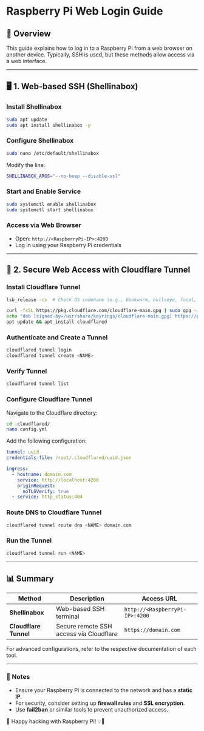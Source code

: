 # Raspberry Pi Web Login Guide

## 📖 Overview
This guide explains how to log in to a Raspberry Pi from a web browser on another device. Typically, SSH is used, but these methods allow access via a web interface.

---

## 🖥️ 1. Web-based SSH (Shellinabox)
### Install Shellinabox
```sh
sudo apt update
sudo apt install shellinabox -y
```
### Configure Shellinabox
```sh
sudo nano /etc/default/shellinabox
```
Modify the line:
```sh
SHELLINABOX_ARGS="--no-beep --disable-ssl"
```
### Start and Enable Service
```sh
sudo systemctl enable shellinabox
sudo systemctl start shellinabox
```
### Access via Web Browser
- Open: `http://<RaspberryPi-IP>:4200`
- Log in using your Raspberry Pi credentials

---

## 🔐 2. Secure Web Access with Cloudflare Tunnel
### Install Cloudflare Tunnel
```sh
lsb_release -cs  # Check OS codename (e.g., bookworm, bullseye, focal, jammy)
```
```sh
curl -fsSL https://pkg.cloudflare.com/cloudflare-main.gpg | sudo gpg --dearmor -o /usr/share/keyrings/cloudflare-main.gpg
echo "deb [signed-by=/usr/share/keyrings/cloudflare-main.gpg] https://pkg.cloudflare.com/cloudflared bookworm main" | tee /etc/apt/sources.list.d/cloudflared.list
apt update && apt install cloudflared
```
### Authenticate and Create a Tunnel
```sh
cloudflared tunnel login
cloudflared tunnel create <NAME>
```
### Verify Tunnel
```sh
cloudflared tunnel list
```
### Configure Cloudflare Tunnel
Navigate to the Cloudflare directory:
```sh
cd .cloudflared/
nano config.yml
```
Add the following configuration:
```yaml
tunnel: uuid
credentials-file: /root/.cloudflared/uuid.json

ingress:
  - hostname: domain.com
    service: http://localhost:4200
    originRequest:
      noTLSVerify: true
  - service: http_status:404
```
### Route DNS to Cloudflare Tunnel
```sh
cloudflared tunnel route dns <NAME> domain.com
```
### Run the Tunnel
```sh
cloudflared tunnel run <NAME>
```

---

## 📊 Summary
| Method | Description | Access URL |
|--------|-------------|-------------|
| **Shellinabox** | Web-based SSH terminal | `http://<RaspberryPi-IP>:4200` |
| **Cloudflare Tunnel** | Secure remote SSH access via Cloudflare | `https://domain.com` |

For advanced configurations, refer to the respective documentation of each tool.

---

### 📝 Notes
- Ensure your Raspberry Pi is connected to the network and has a **static IP**.
- For security, consider setting up **firewall rules** and **SSL encryption**.
- Use **fail2ban** or similar tools to prevent unauthorized access.

🚀 Happy hacking with Raspberry Pi! 💡🎉
